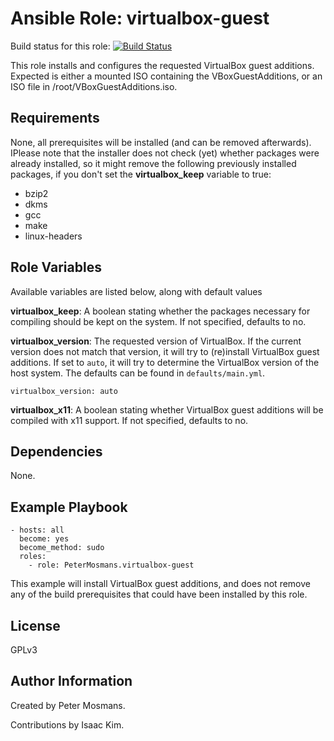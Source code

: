 Ansible Role: virtualbox-guest
=====================

Build status for this role: [![Build Status](https://travis-ci.org/PeterMosmans/ansible-role-virtualbox-guest.svg)](https://travis-ci.org/PeterMosmans/ansible-role-virtualbox-guest)


This role installs and configures the requested VirtualBox guest additions. Expected is either a mounted ISO containing the VBoxGuestAdditions, or an ISO file in /root/VBoxGuestAdditions.iso.

Requirements
------------

None, all prerequisites will be installed (and can be removed afterwards). IPlease note that the installer does not check (yet) whether packages were already installed, so it might remove the following previously installed packages, if you don't set the **virtualbox_keep** variable to true:
  - bzip2
  - dkms
  - gcc
  - make
  - linux-headers


Role Variables
--------------

Available variables are listed below, along with default values

**virtualbox_keep**: A boolean stating whether the packages necessary for compiling should be kept on the system. If not specified, defaults to no.

**virtualbox_version**: The requested version of VirtualBox. If the current version does not match that version, it will try to (re)install VirtualBox guest additions. If set to `auto`, it will try to determine the VirtualBox version of the host system. The defaults can be found in ```defaults/main.yml```.
```
virtualbox_version: auto
```

**virtualbox_x11**: A boolean stating whether VirtualBox guest additions will be compiled with x11 support. If not specified, defaults to no.



Dependencies
------------

None.



Example Playbook
----------------
```
- hosts: all
  become: yes
  become_method: sudo
  roles:
    - role: PeterMosmans.virtualbox-guest
```
This example will install VirtualBox guest additions, and does not remove any of the build prerequisites that could have been installed by this role.


License
-------

GPLv3


Author Information
------------------

Created by Peter Mosmans.

Contributions by Isaac Kim.
